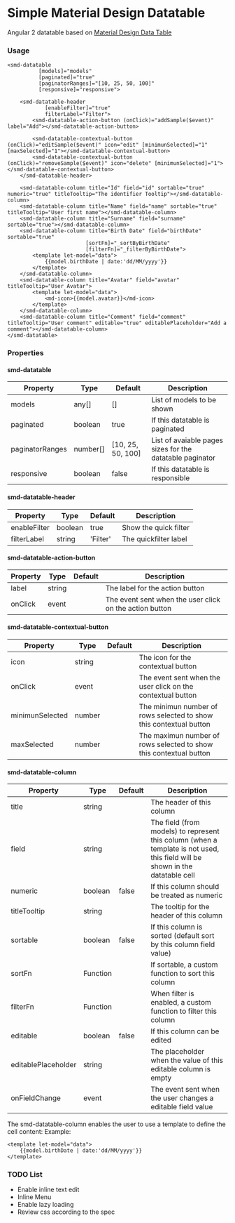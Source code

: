 # Simple Material Design Datatable

Angular 2 datatable based on [Material Design Data Table](https://material.io/guidelines/components/data-tables.html)

### Usage

    <smd-datatable
              [models]="models"
              [paginated]="true"
              [paginatorRanges]="[10, 25, 50, 100]"
              [responsive]="responsive">

        <smd-datatable-header
                [enableFilter]="true"
                filterLabel="Filter">
            <smd-datatable-action-button (onClick)="addSample($event)" label="Add"></smd-datatable-action-button>
    
            <smd-datatable-contextual-button (onClick)="editSample($event)" icon="edit" [minimunSelected]="1" [maxSelected]="1"></smd-datatable-contextual-button>
            <smd-datatable-contextual-button (onClick)="removeSample($event)" icon="delete" [minimunSelected]="1"></smd-datatable-contextual-button>
        </smd-datatable-header>
    
        <smd-datatable-column title="Id" field="id" sortable="true" numeric="true" titleTooltip="The identifier Tooltip"></smd-datatable-column>
        <smd-datatable-column title="Name" field="name" sortable="true" titleTooltip="User first name"></smd-datatable-column>
        <smd-datatable-column title="Surname" field="surname" sortable="true"></smd-datatable-column>
        <smd-datatable-column title="Birth Date" field="birthDate" sortable="true"
                             [sortFn]="_sortByBirthDate"
                             [filterFn]="_filterByBirthDate">
            <template let-model="data">
                {{model.birthDate | date:'dd/MM/yyyy'}}
            </template>
        </smd-datatable-column>
        <smd-datatable-column title="Avatar" field="avatar" titleTooltip="User Avatar">
            <template let-model="data">
                <md-icon>{{model.avatar}}</md-icon>
            </template>
        </smd-datatable-column>
        <smd-datatable-column title="Comment" field="comment" titleTooltip="User comment" editable="true" editablePlaceholder="Add a comment"></smd-datatable-column>
    </smd-datatable>
    
### Properties

#### smd-datatable

| Property         | Type         | Default             | Description                                     |
|------------------|--------------|---------------------|-------------------------------------------------|
| models           | any[]        | []                  | List of models to be shown                      |
| paginated        | boolean      | true                | If this datatable is paginated                      |
| paginatorRanges  | number[]     | \[10, 25, 50, 100]  | List of avaiable pages sizes for the datatable paginator                      |
| responsive       | boolean      | false               | If this datatable is responsible                      |


#### smd-datatable-header

| Property         | Type         | Default             | Description                                     |
|------------------|--------------|---------------------|-------------------------------------------------|
| enableFilter     | boolean      | true                | Show the quick filter                           |
| filterLabel      | string       | 'Filter'            | The quickfilter label                           |

#### smd-datatable-action-button

| Property         | Type         | Default             | Description                                     |
|------------------|--------------|---------------------|-------------------------------------------------|
| label            | string       |                     | The label for the action button                 |
| onClick          | event        |                     | The event sent when the user click on the action button |

#### smd-datatable-contextual-button

| Property         | Type         | Default             | Description                                     |
|------------------|--------------|---------------------|-------------------------------------------------|
| icon             | string       |                     | The icon for the contextual button              |
| onClick          | event        |                     | The event sent when the user click on the contextual button |
| minimunSelected  | number       |                     | The minimun number of rows selected to show this contextual button |
| maxSelected      | number       |                     | The maximun number of rows selected to show this contextual button |


#### smd-datatable-column

| Property              | Type         | Default             | Description                                     |
|-----------------------|--------------|---------------------|-------------------------------------------------|
| title                 | string       |                     | The header of this column                       |
| field                 | string       |                     | The field (from models) to represent this column (when a template is not used, this field will be shown in the datatable cell|
| numeric               | boolean      | false               | If this column should be treated as numeric     |
| titleTooltip          | string       |                     | The tooltip for the header of this column       |
| sortable              | boolean      | false               | If this column is sorted (default sort by this column field value) |
| sortFn                | Function     |                     | If sortable, a custom function to sort this column |
| filterFn              | Function     |                     | When filter is enabled, a custom function to filter this column |
| editable              | boolean      | false               | If this column can be edited |
| editablePlaceholder   | string       |                     | The placeholder when the value of this editable column is empty |
| onFieldChange         | event        |                     | The event sent when the user changes a editable field value |

The smd-datatable-column enables the user to use a template to define the cell content:
Example:

    <template let-model="data">
        {{model.birthDate | date:'dd/MM/yyyy'}}
    </template>
    
### TODO List

 - Enable inline text edit
 - Inline Menu
 - Enable lazy loading
 - Review css according to the spec
